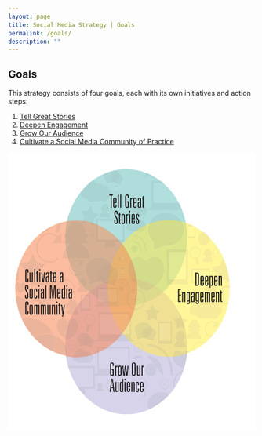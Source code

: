 ```yaml
---
layout: page
title: Social Media Strategy | Goals
permalink: /goals/
description: ""
---
```


## Goals

This strategy consists of four goals, each with its own initiatives and action steps:

<ol>
  <li>
  <a href="../goal1/">Tell Great Stories</a>
  </li>
  <li>
  <a href="../goal2/">Deepen Engagement</a>
  </li>
  <li>
  <a href="../goal3/">Grow Our Audience</a>
  </li>
  <li>
  <a href="../goal4">Cultivate a Social Media Community of Practice</a>
  </li>
</ol>



<img src="../assets/images/venn-diagram.png" alt="Venn Diagram - Tell Great Stories, Deepen Engagement, Grow Our Audience, and Cultivate a Social Media Community of Practice" style="-webkit-transform:rotate(0.00rad); border:none; height:565px; transform:rotate(0.00rad); width:614px" />









